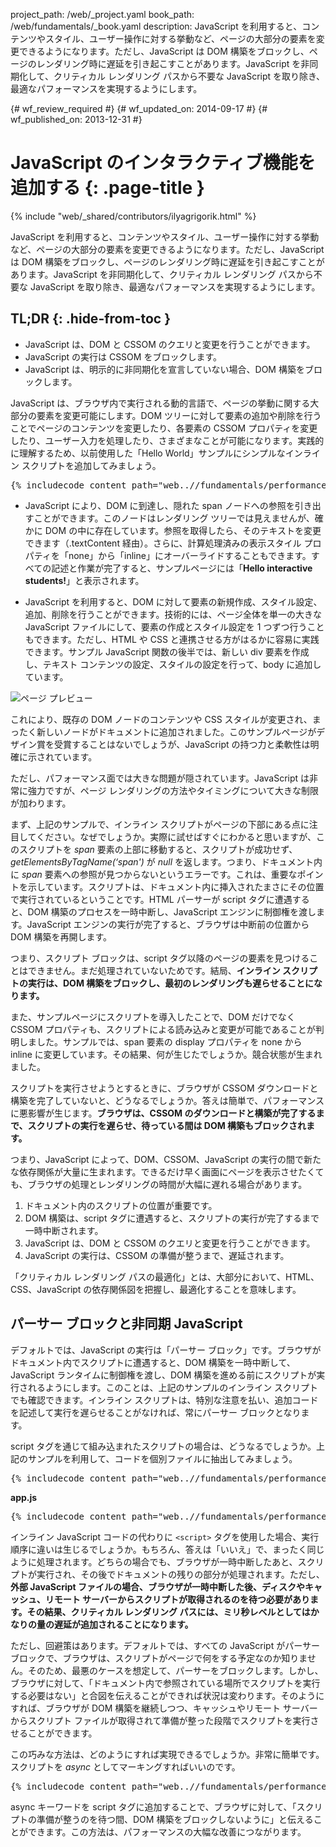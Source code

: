 project_path: /web/_project.yaml
book_path: /web/fundamentals/_book.yaml
description: JavaScript を利用すると、コンテンツやスタイル、ユーザー操作に対する挙動など、ページの大部分の要素を変更できるようになります。ただし、JavaScript は DOM 構築をブロックし、ページのレンダリング時に遅延を引き起こすことがあります。JavaScript を非同期化して、クリティカル レンダリング パスから不要な JavaScript を取り除き、最適なパフォーマンスを実現するようにします。

{# wf_review_required #}
{# wf_updated_on: 2014-09-17 #}
{# wf_published_on: 2013-12-31 #}

# JavaScript のインタラクティブ機能を追加する {: .page-title }

{% include "web/_shared/contributors/ilyagrigorik.html" %}


JavaScript を利用すると、コンテンツやスタイル、ユーザー操作に対する挙動など、ページの大部分の要素を変更できるようになります。ただし、JavaScript は DOM 構築をブロックし、ページのレンダリング時に遅延を引き起こすことがあります。JavaScript を非同期化して、クリティカル レンダリング パスから不要な JavaScript を取り除き、最適なパフォーマンスを実現するようにします。



## TL;DR {: .hide-from-toc }
- JavaScript は、DOM と CSSOM のクエリと変更を行うことができます。
- JavaScript の実行は CSSOM をブロックします。
- JavaScript は、明示的に非同期化を宣言していない場合、DOM 構築をブロックします。


JavaScript は、ブラウザ内で実行される動的言語で、ページの挙動に関する大部分の要素を変更可能にします。DOM ツリーに対して要素の追加や削除を行うことでページのコンテンツを変更したり、各要素の CSSOM プロパティを変更したり、ユーザー入力を処理したり、さまざまなことが可能になります。実践的に理解するため、以前使用した「Hello World」サンプルにシンプルなインライン スクリプトを追加してみましょう。

<pre class="prettyprint">
{% includecode content_path="web..//fundamentals/performance/critical-rendering-path/_code/script.html" region_tag="full" %}
</pre>

* JavaScript により、DOM に到達し、隠れた span ノードへの参照を引き出すことができます。このノードはレンダリング ツリーでは見えませんが、確かに DOM の中に存在しています。参照を取得したら、そのテキストを変更できます（.textContent 経由）。さらに、計算処理済みの表示スタイル プロパティを「none」から「inline」にオーバーライドすることもできます。すべての記述と作業が完了すると、サンプルページには「**Hello interactive students!**」と表示されます。

* JavaScript を利用すると、DOM に対して要素の新規作成、スタイル設定、追加、削除を行うことができます。技術的には、ページ全体を単一の大きな JavaScript ファイルにして、要素の作成とスタイル設定を 1 つずつ行うこともできます。ただし、HTML や CSS と連携させる方がはるかに容易に実践できます。サンプル JavaScript 関数の後半では、新しい div 要素を作成し、テキスト コンテンツの設定、スタイルの設定を行って、body に追加しています。

<img src="images/device-js-small.png" class="center" alt="ページ プレビュー">

これにより、既存の DOM ノードのコンテンツや CSS スタイルが変更され、まったく新しいノードがドキュメントに追加されました。このサンプルページがデザイン賞を受賞することはないでしょうが、JavaScript の持つ力と柔軟性は明確に示されています。

ただし、パフォーマンス面では大きな問題が隠されています。JavaScript は非常に強力ですが、ページ レンダリングの方法やタイミングについて大きな制限が加わります。

まず、上記のサンプルで、インライン スクリプトがページの下部にある点に注目してください。なぜでしょうか。実際に試せばすぐにわかると思いますが、このスクリプトを _span_ 要素の上部に移動すると、スクリプトが成功せず、_getElementsByTagName(‘span')_ が _null_ を返します。つまり、ドキュメント内に _span_ 要素への参照が見つからないというエラーです。これは、重要なポイントを示しています。スクリプトは、ドキュメント内に挿入されたまさにその位置で実行されているということです。HTML パーサーが script タグに遭遇すると、DOM 構築のプロセスを一時中断し、JavaScript エンジンに制御権を渡します。JavaScript エンジンの実行が完了すると、ブラウザは中断前の位置から DOM 構築を再開します。

つまり、スクリプト ブロックは、script タグ以降のページの要素を見つけることはできません。まだ処理されていないためです。結局、**インライン スクリプトの実行は、DOM 構築をブロックし、最初のレンダリングも遅らせることになります。**

また、サンプルページにスクリプトを導入したことで、DOM だけでなく CSSOM プロパティも、スクリプトによる読み込みと変更が可能であることが判明しました。サンプルでは、span 要素の display プロパティを none から inline に変更しています。その結果、何が生じたでしょうか。競合状態が生まれました。

スクリプトを実行させようとするときに、ブラウザが CSSOM ダウンロードと構築を完了していないと、どうなるでしょうか。答えは簡単で、パフォーマンスに悪影響が生じます。**ブラウザは、CSSOM のダウンロードと構築が完了するまで、スクリプトの実行を遅らせ、待っている間は DOM 構築もブロックされます。**

つまり、JavaScript によって、DOM、CSSOM、JavaScript の実行の間で新たな依存関係が大量に生まれます。できるだけ早く画面にページを表示させたくても、ブラウザの処理とレンダリングの時間が大幅に遅れる場合があります。

1. ドキュメント内のスクリプトの位置が重要です。
2. DOM 構築は、script タグに遭遇すると、スクリプトの実行が完了するまで一時中断されます。
3. JavaScript は、DOM と CSSOM のクエリと変更を行うことができます。
4. JavaScript の実行は、CSSOM の準備が整うまで、遅延されます。

「クリティカル レンダリング パスの最適化」とは、大部分において、HTML、CSS、JavaScript の依存関係図を把握し、最適化することを意味します。


## パーサー ブロックと非同期 JavaScript

デフォルトでは、JavaScript の実行は「パーサー ブロック」です。ブラウザがドキュメント内でスクリプトに遭遇すると、DOM 構築を一時中断して、JavaScript ランタイムに制御権を渡し、DOM 構築を進める前にスクリプトが実行されるようにします。このことは、上記のサンプルのインライン スクリプトでも確認できます。インライン スクリプトは、特別な注意を払い、追加コードを記述して実行を遅らせることがなければ、常にパーサー ブロックとなります。

script タグを通じて組み込まれたスクリプトの場合は、どうなるでしょうか。上記のサンプルを利用して、コードを個別ファイルに抽出してみましょう。

<pre class="prettyprint">
{% includecode content_path="web..//fundamentals/performance/critical-rendering-path/_code/split_script.html" region_tag="full" %}
</pre>

**app.js**

<pre class="prettyprint">
{% includecode content_path="web..//fundamentals/performance/critical-rendering-path/_code/app.js" region_tag="full" lang=javascript %}
</pre>

インライン JavaScript コードの代わりに `<script>` タグを使用した場合、実行順序に違いは生じるでしょうか。もちろん、答えは「いいえ」で、まったく同じように処理されます。どちらの場合でも、ブラウザが一時中断したあと、スクリプトが実行され、その後でドキュメントの残りの部分が処理されます。ただし、**外部 JavaScript ファイルの場合、ブラウザが一時中断した後、ディスクやキャッシュ、リモート サーバーからスクリプトが取得されるのを待つ必要があります。その結果、クリティカル レンダリング パスには、ミリ秒レベルとしてはかなりの量の遅延が追加されることになります。**

ただし、回避策はあります。デフォルトでは、すべての JavaScript がパーサー ブロックで、ブラウザは、スクリプトがページで何をする予定なのか知りません。そのため、最悪のケースを想定して、パーサーをブロックします。しかし、ブラウザに対して、「ドキュメント内で参照されている場所でスクリプトを実行する必要はない」と合図を伝えることができれば状況は変わります。そのようにすれば、ブラウザが DOM 構築を継続しつつ、キャッシュやリモート サーバーからスクリプト ファイルが取得されて準備が整った段階でスクリプトを実行させることができます。

この巧みな方法は、どのようにすれば実現できるでしょうか。非常に簡単です。スクリプトを _async_ としてマーキングすればいいのです。

<pre class="prettyprint">
{% includecode content_path="web..//fundamentals/performance/critical-rendering-path/_code/split_script_async.html" region_tag="full" %}
</pre>

async キーワードを script タグに追加することで、ブラウザに対して、「スクリプトの準備が整うのを待つ間、DOM 構築をブロックしないように」と伝えることができます。この方法は、パフォーマンスの大幅な改善につながります。



